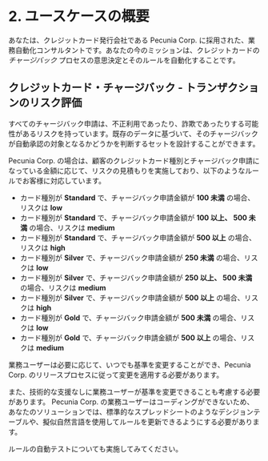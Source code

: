 # 2. ユースケースの概要

あなたは、クレジットカード発行会社である Pecunia Corp. に採用された、業務自動化コンサルタントです。あなたの今のミッションは、クレジットカードの _チャージバック_ プロセスの意思決定とそのルールを自動化することです。

## クレジットカード・チャージバック - トランザクションのリスク評価

すべてのチャージバック申請は、不正利用であったり、詐欺であったりする可能性があるリスクを持っています。既存のデータに基づいて、そのチャージバックが自動承認の対象となるかどうかを判断するセットを設計することができます。

Pecunia Corp. の場合は、顧客のクレジットカード種別とチャージバック申請になっている金額に応じて、リスクの見積もりを実施しており、以下のようなルールでお客様に対応しています。

- カード種別が **Standard** で、チャージバック申請金額が **100 未満** の場合、リスクは **low**
- カード種別が **Standard** で、チャージバック申請金額が **100 以上、 500 未満** の場合、リスクは **medium**
- カード種別が **Standard** で、チャージバック申請金額が **500 以上** の場合、リスクは **high**
- カード種別が **Silver** で、チャージバック申請金額が **250 未満** の場合、リスクは **low**
- カード種別が **Silver** で、チャージバック申請金額が **250 以上、 500 未満** の場合、リスクは **medium**
- カード種別が **Silver** で、チャージバック申請金額が **500 以上** の場合、リスクは **high**
- カード種別が **Gold** で、チャージバック申請金額が **500 未満** の場合、リスクは **low**
- カード種別が **Gold** で、チャージバック申請金額が **500 以上** の場合、リスクは **medium**

業務ユーザーは必要に応じて、いつでも基準を変更することができ、Pecunia Corp. のリリースプロセスに従って変更を適用する必要があります。

また、技術的な支援なしに業務ユーザーが基準を変更できることも考慮する必要があります。
Pecunia Corp. の業務ユーザーはコーディングができないため、あなたのソリューションでは、標準的なスプレッドシートのようなデシジョンテーブルや、擬似自然言語を使用してルールを更新できるようにする必要があります。

ルールの自動テストについても実施してみてください。
